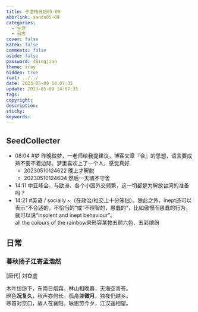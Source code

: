 ```yaml
---
title: 子虚栈日记05-09
abbrlink: sands05-09
categories:
  - 生活
  - 日志
cover: false
katex: false
comments: false
aside: false
password: 4Bingjian
theme: xray
hidden: true
root: ../../
date: 2023-05-09 14:07:35
update: 2023-05-09 14:07:35
tags:
copyright:
description:
sticky:
keywords:
---
```


## SeedCollecter
- 08:04 #梦 昨晚做梦，一老师给我提建议，博客文章『合』的思想，语言要成熟不要不着边际。梦里喜欢上了一个人，感觉真好
    - 20230510124622 晚上才解脱
    - 20230510124604 然后一天魂不守舍
- 14:11 中亚峰会，与欧洲、各个小国外交频繁，这一切都是为解放台湾的准备吗？
- 14:21 #英语 / socially ~（在政治/社交上十分笨拙）。除此之外，inept还可以表示“不合适的，不恰当的”或“不理智的，愚蠢的”，比如傲慢而愚蠢的行为，就可以说“insolent and inept behaviour”。<br>all the colours of the rainbow来形容某物五颜六色、五彩缤纷


## 日常
### 暮秋扬子江寄孟浩然

[唐代] 刘昚虚

木叶纷纷下，东南日烟霜。林山相晚暮，天海空青苍。   
暝色**况复久**，秋声亦何长。孤舟兼**微月**，独夜仍越乡。   
寒笛对京口，故人在襄阳。咏思劳今夕，江汉遥相望。